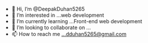 - 👋 Hi, I’m @DeepakDuhan5265
- 👀 I’m interested in ...web development 
- 🌱 I’m currently learning ...Front-end web development
- 💞️ I’m looking to collaborate on ...
- 📫 How to reach me ...dduhan5265@gmail.com

<!---
DeepakDuhan5265/DeepakDuhan5265 is a ✨ special ✨ repository because its `README.md` (this file) appears on your GitHub profile.
You can click the Preview link to take a look at your changes.
--->
